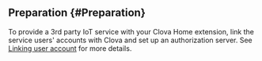 ## Preparation {#Preparation}
To provide a 3rd party IoT service with your Clova Home extension, link the service users' accounts with Clova and set up an authorization server. See [Linking user account](/CEK/Guides/LInk_User_Account.md) for more details.
